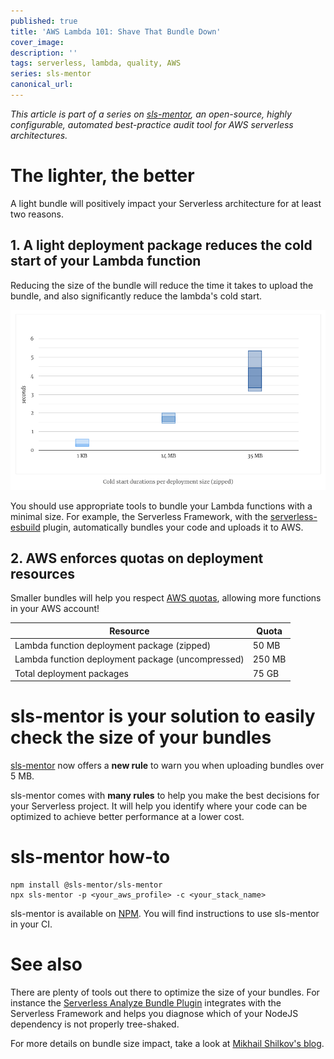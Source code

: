 ```yaml
---
published: true
title: 'AWS Lambda 101: Shave That Bundle Down'
cover_image:
description: ''
tags: serverless, lambda, quality, AWS
series: sls-mentor
canonical_url:
---
```


_This article is part of a series on [sls-mentor][sls-mentor], an open-source, highly configurable, automated best-practice audit tool for AWS serverless architectures._

# The lighter, the better

A light bundle will positively impact your Serverless architecture for at least two reasons.

## 1. A light deployment package reduces the cold start of your Lambda function

Reducing the size of the bundle will reduce the time it takes to upload the bundle, and also significantly reduce the lambda's cold start.

![Cold start durations](./assets/bundle-size-impact-on-cold-start.png 'Cold start durations per deployment size (https://mikhail.io/serverless/coldstarts/aws/#does-package-size-matter)')

You should use appropriate tools to bundle your Lambda functions with a minimal size. For example, the Serverless Framework, with the [serverless-esbuild][serverless-esbuild] plugin, automatically bundles your code and uploads it to AWS.

## 2. AWS enforces quotas on deployment resources

Smaller bundles will help you respect [AWS quotas][quotas], allowing more functions in your AWS account!

| Resource                                          | Quota  |
| ------------------------------------------------- | ------ |
| Lambda function deployment package (zipped)       | 50 MB  |
| Lambda function deployment package (uncompressed) | 250 MB |
| Total deployment packages                         | 75 GB  |

# sls-mentor is your solution to easily check the size of your bundles

[sls-mentor][sls-mentor] now offers a **new rule** to warn you when uploading bundles over 5 MB.

sls-mentor comes with **many rules** to help you make the best decisions for your Serverless project. It will help you identify where your code can be optimized to achieve better performance at a lower cost.

# sls-mentor how-to

```
npm install @sls-mentor/sls-mentor
npx sls-mentor -p <your_aws_profile> -c <your_stack_name>
```

sls-mentor is available on [NPM][npm-registry]. You will find instructions to use sls-mentor in your CI.

# See also

There are plenty of tools out there to optimize the size of your bundles. For instance the [Serverless Analyze Bundle Plugin][serverless-analyze-bundle-plugin] integrates with the Serverless Framework and helps you diagnose which of your NodeJS dependency is not properly tree-shaked.

For more details on bundle size impact, take a look at [Mikhail Shilkov's blog][mikhail-blog].

[sls-mentor]: https://github.com/sls-mentor/sls-mentor
[quotas]: https://docs.aws.amazon.com/lambda/latest/dg/gettingstarted-limits.html
[serverless-analyze-bundle-plugin]: https://github.com/adriencaccia/serverless-analyze-bundle-plugin
[serverless-webpack]: https://github.com/serverless-heaven/serverless-webpack
[serverless-esbuild]: https://github.com/floydspace/serverless-esbuild
[mikhail-blog]: https://mikhail.io/serverless/coldstarts/aws/#does-package-size-matter
[npm-registry]: https://www.npmjs.com/package/sls-mentor
